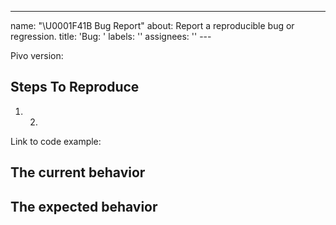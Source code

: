 ---

name: "\U0001F41B Bug Report"
about: Report a reproducible bug or regression.
title: 'Bug: '
labels: ''
assignees: ''
---<!--
  Please provide a clear and concise description of what the bug is. Include
  screenshots if needed. Please test using the latest version of the relevant
  Pivo packages to make sure your issue has not already been fixed.
-->

Pivo version:

## Steps To Reproduce

1. 2.

Link to code example:

<!--
  Please provide a CodeSandbox (https://codesandbox.io/s/new), a link to a
  repository on GitHub, or provide a minimal code example that reproduces the
  problem. You may provide a screenshot of the application if you think it is
  relevant to your bug report. Here are some tips for providing a minimal
  example: https://stackoverflow.com/help/mcve.
-->

## The current behavior

## The expected behavior
